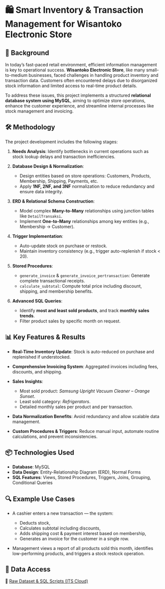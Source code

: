 # 🛍️ Smart Inventory & Transaction Management for Wisantoko Electronic Store

## 📌 Background

In today’s fast-paced retail environment, efficient information management is key to operational success. **Wisantoko Electronic Store**, like many small-to-medium businesses, faced challenges in handling product inventory and transaction data. Customers often encountered delays due to disorganized stock information and limited access to real-time product details.

To address these issues, this project implements a structured **relational database system using MySQL**, aiming to optimize store operations, enhance the customer experience, and streamline internal processes like stock management and invoicing.

## 🛠 Methodology

The project development includes the following stages:

1. **Needs Analysis**: Identify bottlenecks in current operations such as stock lookup delays and transaction inefficiencies.
2. **Database Design & Normalization**:

   * Design entities based on store operations: Customers, Products, Membership, Shipping, Payments, etc.
   * Apply **1NF, 2NF, and 3NF** normalization to reduce redundancy and ensure data integrity.
3. **ERD & Relational Schema Construction**:

   * Model complex **Many-to-Many** relationships using junction tables like `DetailTransaksi`.
   * Implement **One-to-Many** relationships among key entities (e.g., Membership → Customer).
4. **Trigger Implementation**:

   * Auto-update stock on purchase or restock.
   * Maintain inventory consistency (e.g., trigger auto-replenish if stock < 20).
5. **Stored Procedures**:

   * `generate_invoice` & `generate_invoice_pertransaction`: Generate complete transactional receipts.
   * `calculate_subtotal`: Compute total price including discount, shipping, and membership benefits.
6. **Advanced SQL Queries**:

   * Identify **most and least sold products**, and track **monthly sales trends**.
   * Filter product sales by specific month on request.

## 📊 Key Features & Results

* **Real-Time Inventory Update**: Stock is auto-reduced on purchase and replenished if understocked.
* **Comprehensive Invoicing System**: Aggregated invoices including fees, discounts, and shipping.
* **Sales Insights**:

  * Most sold product: *Samsung Upright Vacuum Cleaner – Orange Sunset*.
  * Least sold category: *Refrigerators*.
  * Detailed monthly sales per product and per transaction.
* **Data Normalization Benefits**: Avoid redundancy and allow scalable data management.
* **Custom Procedures & Triggers**: Reduce manual input, automate routine calculations, and prevent inconsistencies.

## 📦 Technologies Used

* **Database**: MySQL
* **Data Design**: Entity-Relationship Diagram (ERD), Normal Forms
* **SQL Features**: Views, Stored Procedures, Triggers, Joins, Grouping, Conditional Queries

## 🔍 Example Use Cases

* A cashier enters a new transaction — the system:

  * Deducts stock,
  * Calculates subtotal including discounts,
  * Adds shipping cost & payment interest based on membership,
  * Generates an invoice for the customer in a single row.
* Management views a report of all products sold this month, identifies low-performing products, and triggers a stock restock operation.

## 📎 Data Access

🔗 [Raw Dataset & SQL Scripts (ITS Cloud)](https://github.com/ilhamramadhan-m/ElectronicStore-DataManagement/blob/main/Electronic%20Store's%20Selling%20RDBMS.xlsx)

